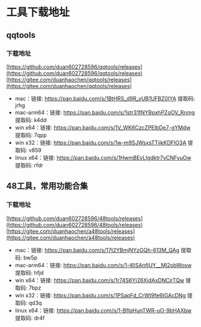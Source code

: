 # 工具下载地址

## qqtools

### 下载地址
[https://github.com/duan602728596/qqtools/releases](https://github.com/duan602728596/qqtools/releases)   
[https://gitee.com/duanhaochen/qqtools/releases](https://gitee.com/duanhaochen/qqtools/releases)
* mac：链接: https://pan.baidu.com/s/1BtHRS_d9R_vUB1UFBZ0IYA 提取码: jrhg
* mac-arm64：链接: https://pan.baidu.com/s/1str31fNYBpxhPZqOV_Rnmg 提取码: k4dd
* win x64：链接: https://pan.baidu.com/s/1V_WK6CzcZPElbDe7-gYMdw 提取码: 7qpp
* win x32：链接: https://pan.baidu.com/s/1w-m9SJWsxsTTiikKDFIO3A 提取码: v859
* linux x64：链接: https://pan.baidu.com/s/1HwmBEvLlgdktr7yCNFvuOw 提取码: rfdr

## 48工具，常用功能合集

### 下载地址
[https://github.com/duan602728596/48tools/releases](https://github.com/duan602728596/48tools/releases)   
[https://gitee.com/duanhaochen/a48tools/releases](https://gitee.com/duanhaochen/a48tools/releases)
* mac：链接: https://pan.baidu.com/s/17t2YBmjNYzGQh-613M_QAg 提取码: bw5p
* mac-arm64：链接: https://pan.baidu.com/s/1-i6lSAnfjUY__Ml2obWosw 提取码: hfjd
* win x64：链接: https://pan.baidu.com/s/1r74S6Yj26XjdAxDNCjrTQw 提取码: 7bpz
* win x32：链接: https://pan.baidu.com/s/1PSapFd_CrWt9fe6tGAcDNg 提取码: qd3q
* linux x64：链接: https://pan.baidu.com/s/1-BflqHunTWR-uO-9bHAXbw 提取码: dr4f
